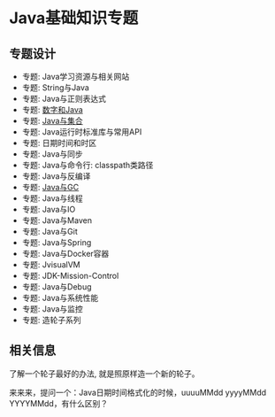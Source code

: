 # Java基础知识专题


## 专题设计

- 专题: Java学习资源与相关网站
- 专题: String与Java
- 专题: Java与正则表达式
- 专题: [数字和Java](./Java_and_Number/README.md)
- 专题: [Java与集合](./data_structure/README.md)
- 专题: Java运行时标准库与常用API
- 专题: 日期时间和时区
- 专题: Java与同步
- 专题: Java与命令行: classpath类路径
- 专题: Java与反编译
- 专题: [Java与GC](./Java_GC/README.md)
- 专题: Java与线程
- 专题: Java与IO
- 专题: Java与Maven
- 专题: Java与Git
- 专题: Java与Spring
- 专题: Java与Docker容器
- 专题: JvisualVM
- 专题: JDK-Mission-Control
- 专题: Java与Debug
- 专题: Java与系统性能
- 专题: Java与监控
- 专题: 造轮子系列



## 相关信息

了解一个轮子最好的办法, 就是照原样造一个新的轮子。


来来来，提问一个：Java日期时间格式化的时候，uuuuMMdd  yyyyMMdd  YYYYMMdd，有什么区别？

